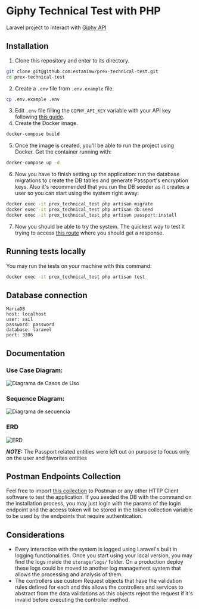 # Giphy Technical Test with PHP

Laravel project to interact with [Giphy API](https://developers.giphy.com/)

## Installation

1) Clone this repository and enter to its directory.
```bash
git clone git@github.com:estanimw/prex-technical-test.git
cd prex-technical-test
```
2) Create a `.env` file from `.env.example` file.
```bash
cp .env.example .env
```
3) Edit `.env` file filling the `GIPHY_API_KEY` variable with your API key following [this guide](https://developers.giphy.com/docs/api/#quick-start-guide).
4) Create the Docker image.
```bash
docker-compose build
```
5) Once the image is created, you'll be able to run the project using Docker. Get the container running with:
```bash
docker-compose up -d
```
6) Now you have to finish setting up the application: run the database migrations to create the DB tables and generate Passport's encryption keys. Also it's recommended that you run the DB seeder as it creates a user so you can start using the system right away:
```bash
docker exec -it prex_technical_test php artisan migrate
docker exec -it prex_technical_test php artisan db:seed
docker exec -it prex_technical_test php artisan passport:install
```
7) Now you should be able to try the system. The quickest way to test it trying to access [this route](http://localhost:80/) where you should get a response.

## Running tests locally
You may run the tests on your machine with this command:
```bash
docker exec -it prex_technical_test php artisan test
```

## Database connection
```
MariaDB
host: localhost
user: sail
password: password
database: laravel
port: 3306
```

## Documentation
### Use Case Diagram:
![Diagrama de Casos de Uso](https://github.com/estanimw/prex-technical-test/assets/63565054/a5a6f2f3-d194-4d28-9eea-828af6268f2c)

### Sequence Diagram:
![Diagrama de secuencia](https://github.com/estanimw/prex-technical-test/assets/63565054/8416066e-bcfe-473e-8210-ec60cdf52900)

### ERD
![ERD](https://github.com/estanimw/prex-technical-test/assets/63565054/a1fb6b8d-f395-43c0-87fd-18c2e93539a5)

**_NOTE:_** The Passport related entities were left out on purpose to focus only on the user and favorites entities

## Postman Endpoints Collection
Feel free to import [this collection](https://github.com/estanimw/prex-technical-test/blob/main/Prex%20Technical%20Test.postman_collection.json) to Postman or any other HTTP Client software to test the application.
If you seeded the DB with the command on the installation process, you may just login with the params of the login endpoint and the access token will be stored in the token collection variable to be used by the endpoints that require authentication.

## Considerations
- Every interaction with the system is logged using Laravel's built in logging functionalities. Once you start using your local version, you may find the logs inside the `storage/logs/` folder. On a production deploy these logs could be moved to another log management system that allows the processing and analysis of them.
- The controllers use custom Request objects that have the validation rules defined for each and this allows the controllers and services to abstract from the data validations as this objects reject the request if it's invalid before executing the controller method.
